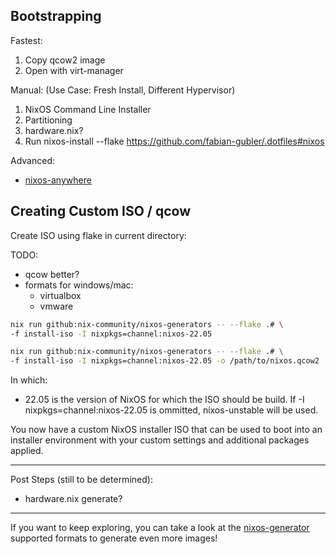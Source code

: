 ## Bootstrapping

Fastest:
1. Copy qcow2 image
2. Open with virt-manager

Manual: (Use Case: Fresh Install, Different Hypervisor)
1. NixOS Command Line Installer
2. Partitioning
3. hardware.nix?
4. Run nixos-install --flake https://github.com/fabian-gubler/.dotfiles#nixos

Advanced:
- [nixos-anywhere](https://github.com/nix-community/nixos-anywhere)


## Creating Custom ISO / qcow

Create ISO using flake in current directory:

TODO:
- qcow better?
- formats for windows/mac: 
    - virtualbox
    - vmware

```bash
nix run github:nix-community/nixos-generators -- --flake .# \
-f install-iso -I nixpkgs=channel:nixos-22.05
```

```bash
nix run github:nix-community/nixos-generators -- --flake .# \
-f install-iso -I nixpkgs=channel:nixos-22.05 -o /path/to/nixos.qcow2
```

In which:
- 22.05 is the version of NixOS for which the ISO should be build. If -I nixpkgs=channel:nixos-22.05 is ommitted, nixos-unstable will be used.

You now have a custom NixOS installer ISO that can be used to boot into an installer environment with your custom settings and additional packages applied.

---

Post Steps (still to be determined):
- hardware.nix generate?

---

If you want to keep exploring, you can take a look at the [nixos-generator](https://github.com/nix-community/nixos-generators/tree/master) supported formats to generate even more images!
